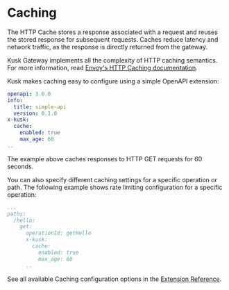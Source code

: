 # Caching

The HTTP Cache stores a response associated with a request and reuses the stored response for subsequent requests. Caches reduce latency and network traffic, as the response is directly returned from the gateway. 

Kusk Gateway implements all the complexity of HTTP caching semantics. For more information, read [Envoy's HTTP Caching documentation](https://www.envoyproxy.io/docs/envoy/latest/configuration/http/http_filters/cache_filter).
 
Kusk makes caching easy to configure using a simple OpenAPI extension:

```yaml
openapi: 3.0.0
info:
  title: simple-api
  version: 0.1.0
x-kusk:
  cache:
    enabled: true
    max_age: 60
..
```

The example above caches responses to HTTP GET requests for 60 seconds. 

You can also specify different caching settings for a specific operation or path. The following example shows rate limiting configuration for a specific operation:

```yaml
...
paths:
  /hello:
    get:
      operationId: getHello
      x-kusk:
        cache:
          enabled: true
          max_age: 60
      ..
```

See all available Caching configuration options in the [Extension Reference](../reference/extension#rate-limiting).
